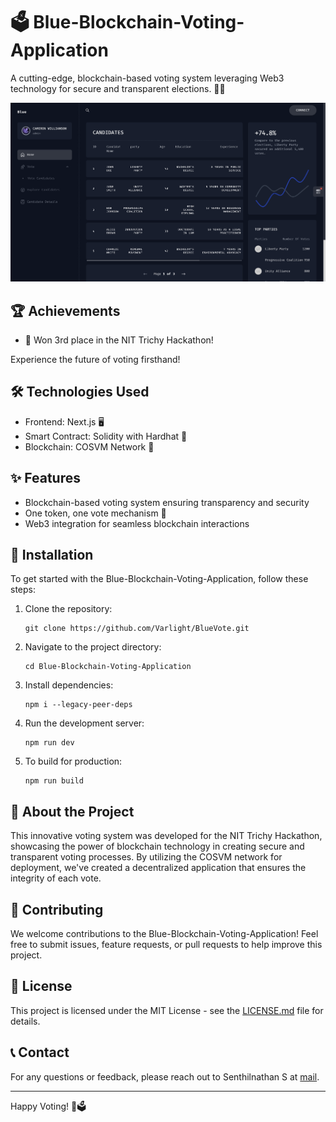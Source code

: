 # 🗳️ Blue-Blockchain-Voting-Application

A cutting-edge, blockchain-based voting system leveraging Web3 technology for secure and transparent elections. 🔐🌐

![Voting Application Screenshot 1](1.png)

## 🏆 Achievements

- 🥉 Won 3rd place in the NIT Trichy Hackathon!



Experience the future of voting firsthand!

## 🛠️ Technologies Used

- Frontend: Next.js 🖥️
- Smart Contract: Solidity with Hardhat 📜
- Blockchain: COSVM Network 🔗

## ✨ Features

- Blockchain-based voting system ensuring transparency and security
- One token, one vote mechanism 🎫
- Web3 integration for seamless blockchain interactions

## 🔧 Installation

To get started with the Blue-Blockchain-Voting-Application, follow these steps:

1. Clone the repository:
   ```
   git clone https://github.com/Varlight/BlueVote.git
   ```
2. Navigate to the project directory:
   ```
   cd Blue-Blockchain-Voting-Application
   ```
3. Install dependencies:
   ```
   npm i --legacy-peer-deps
   ```
4. Run the development server:
   ```
   npm run dev
   ```
5. To build for production:
   ```
   npm run build
   ```

## 🌟 About the Project

This innovative voting system was developed for the NIT Trichy Hackathon, showcasing the power of blockchain technology in creating secure and transparent voting processes. By utilizing the COSVM network for deployment, we've created a decentralized application that ensures the integrity of each vote.

## 🤝 Contributing

We welcome contributions to the Blue-Blockchain-Voting-Application! Feel free to submit issues, feature requests, or pull requests to help improve this project.

## 📄 License

This project is licensed under the MIT License - see the [LICENSE.md](LICENSE.md) file for details.

## 📞 Contact

For any questions or feedback, please reach out to Senthilnathan S at [mail](stillrockinn@proton.me).

---

Happy Voting! 🎉🗳️
